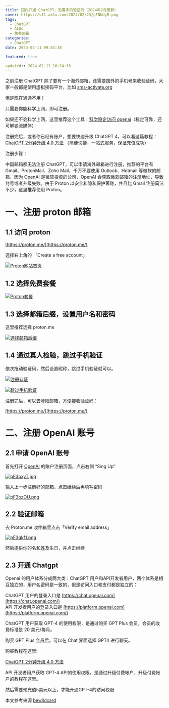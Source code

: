 ```yaml
---
title: 国内开通 ChatGPT，无需手机验证码（2024年2月更新）
cover: https://s11.ax1x.com/2024/02/23/pFNbUyR.png
tags:
  - ChatGPT
  - AIGC
  - 免费邮箱
categories:
  - ChatGPT
date: 2024-02-11 09:43:16

featured: true

updated:: 2024-02-11 10:24:16
---
```


之前注册 ChatGPT 除了要有一个海外邮箱，还需要国外的手机号来收验证码，大家一般都是使用虚拟接码平台，比如 [sms-activate.org](https://sms-activate.org/?ref=4616107)

但是现在通通不用！

只需要你能科学上网，即可注册。

<!-- more -->

如果还不会科学上网，这里推荐这个工具：[科学稳定访问 openai](https://y-too.com/aff.php?aff=4092)（稳定可靠，还可解锁流媒体）

注册完后，或者你已经有账户，想要快速升级 ChatGPT 4，可以看这篇教程：[ChatGPT 2分钟升级 4.0 方法](/upgrade_chatgpt/) （简便快捷，一站式服务，保证充值成功）

注册步骤：

中国邮箱都无法注册 ChatGPT，可以申请海外邮箱进行注册，推荐的平台有 Gmail、ProtonMail、Zoho Mail，千万不要使用 Outlook、Hotmail 等微软的邮箱，因为 OpenAI 是微软投资的公司，OpenAI 会获取微软邮箱的注册地址，导致封号或者升级失败。由于 Proton 以安全和隐私保护著称，并且比 Gmail 注册简洁不少，这里推荐使用 Proton。


# 一、注册 proton 邮箱

## 1.1 访问 proton

[https://proton.me/](https://proton.me/)

选择右上角的 「Create a free account」

[![Proton网站首页](https://s11.ax1x.com/2024/02/11/pF3brLD.jpg)](https://imgse.com/i/pF3brLD)

## 1.2 选择免费套餐

[![Proton套餐](https://s11.ax1x.com/2024/02/11/pF3bIOS.jpg)](https://imgse.com/i/pF3bIOS)

## 1.3 选择邮箱后缀，设置用户名和密码

这里推荐选择 proton.me

[![选择邮箱后缀](https://s11.ax1x.com/2024/02/11/pF3bqFs.jpg)](https://imgse.com/i/pF3bqFs)

## 1.4 通过真人检验，跳过手机验证

依次拖动验证码，然后设置昵称，跳过手机验证就可以。

[![注册认证](https://s11.ax1x.com/2024/02/11/pF3bOWq.jpg)](https://imgse.com/i/pF3bOWq)

[![跳过手机验证](https://s11.ax1x.com/2024/02/11/pF3bjS0.jpg)](https://imgse.com/i/pF3bjS0)

注册完后，可以去登陆邮箱，方便接收验证码：

[https://proton.me/](https://proton.me/)

# 二、注册 OpenAI 账号

## 2.1 申请 OpenAI 账号

首先打开 [OpenAI](https://chat.openai.com/) 的账户注册页面，点击右侧 “Sing Up”

[![pF3bxyT.jpg](https://s11.ax1x.com/2024/02/11/pF3bxyT.jpg)](https://imgse.com/i/pF3bxyT)

输入上一步注册好的邮箱，点击继续后再填写密码

[![pF3bzOU.png](https://s11.ax1x.com/2024/02/11/pF3bzOU.png)](https://imgse.com/i/pF3bzOU)

## 2.2 验证邮箱

去 Proton.me 收件箱里点击「Verify email address」

[![pF3qkf1.png](https://s11.ax1x.com/2024/02/11/pF3qkf1.png)](https://imgse.com/i/pF3qkf1)

然后提供你的名和姓及生日，并点击继续

## 2.3 开通 Chatgpt

Openai 的用户体系分成两大类：ChatGPT 用户和API开发者用户，两个体系是相互独立的，用户名密码是一致的，但是访问入口和支付都是独立的：

ChatGPT 用户的登录入口是 [https://chat.openai.com](https://chat.openai.com/)  
API 开发者用户的登录入口是 [https://platform.openai.com](https://platform.openai.com/)

ChatGPT 用户获取 GPT-4 的使用权限，是通过购买 GPT Plus 会员，会员的收费标准是 20 美元/每月。

购买 GPT Plus 会员后，可以在 Chat 界面选择 GPT4 进行聊天。

购买教程在这里:

[ChatGPT 2分钟升级 4.0 方法](https://www.chatgpt-jx.com/upgrade_chatgpt/)

API 开发者用户获取 GPT-4 API的使用权限，是通过升级付费帐户，升级付费帐户的教程在这里。

然后需要预充值5美元以上，才能开通GPT-4的访问权限

本文参考来源 [bewildcard](https://bewildcard.com/i/ChatGPT6)